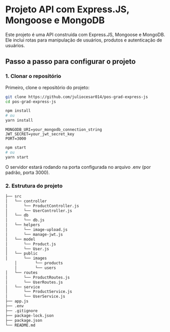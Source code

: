 # Projeto API com Express.JS, Mongoose e MongoDB

Este projeto é uma API construída com Express.JS, Mongoose e MongoDB. Ele inclui rotas para manipulação de usuários, produtos e autenticação de usuários.

## Passo a passo para configurar o projeto

### 1. Clonar o repositório

Primeiro, clone o repositório do projeto:

```bash
git clone https://github.com/juliocesar014/pos-grad-express-js
cd pos-grad-express-js
```

```bash
npm install
# ou
yarn install
```

```env
MONGODB_URI=your_mongodb_connection_string
JWT_SECRET=your_jwt_secret_key
PORT=3000
```

```bash
npm start
# ou
yarn start
```

O servidor estará rodando na porta configurada no arquivo .env (por padrão, porta 3000).

### 2.  Estrutura do projeto

```bash
├── src
│   └── controller
│       └── ProductController.js
│       └── UserController.js
│   └── db
│       └── db.js
│   └── helpers
│       └── image-upload.js
│       └── manage-jwt.js
│   └── model
│       └── Product.js
│       └── User.js
│   └── public
│       └── images
    │        └── products
    │        └── users
│   └── routes
│       └── ProductRoutes.js
│       └── UserRoutes.js
│   └── service
│       └── ProductService.js
│       └── UserService.js
├── app.js
├── .env
├── .gitignore
├── package-lock.json
├── package.json
└── README.md
```